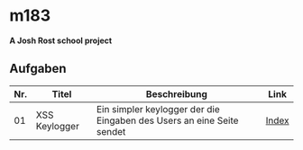 # m183
**A Josh Rost school project**

## Aufgaben
| Nr.  | Titel  | Beschreibung  | Link  |
|---|---|---|---|
| 01  | XSS Keylogger  | Ein simpler keylogger der die Eingaben des Users an eine Seite sendet  | [Index](https://gitlab.com/joshrost/m183/blob/master/01_xss_keylogger/index.html)  |
